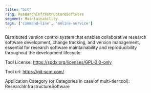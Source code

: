 ```yaml
---
title: "Git"
ring: ResearchInfrastructureSoftware
segment: Maintainability
tags: ['command-line', 'online-service']
---
```

Distributed version control system that enables collaborative research software development, change tracking, and version management, essential for research software maintainability and reproducibility throughout the development lifecycle.

Tool License: https://spdx.org/licenses/GPL-2.0-only

Tool url: https://git-scm.com/

Application Category (or Categories in case of multi-tier tool): ResearchInfrastructureSoftware
